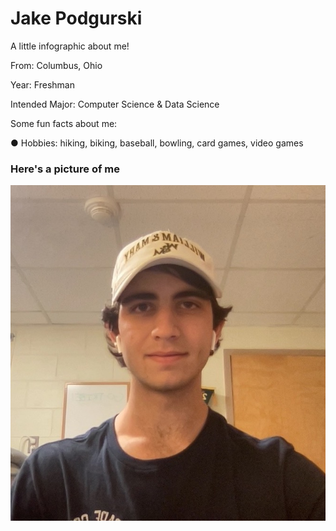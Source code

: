 # Jake Podgurski

A little infographic about me!

From: Columbus, Ohio

Year: Freshman

Intended Major: Computer Science & Data Science


Some fun facts about me:

● Hobbies: hiking, biking, baseball, bowling, card games, video games

### Here's a picture of me

![](Jake.jpg)
